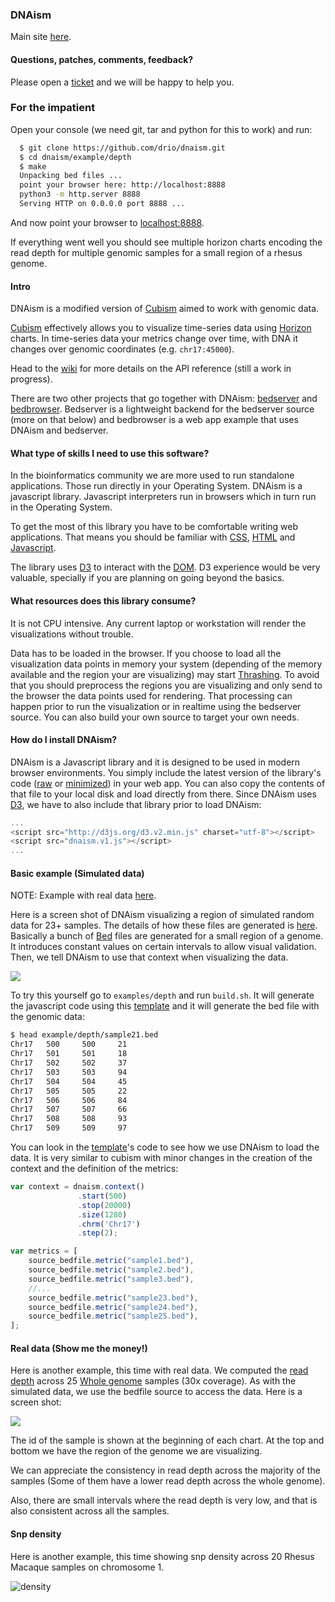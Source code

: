 ### DNAism

Main site [here](http://drio.github.io/dnaism/).

#### Questions, patches, comments, feedback?

Please open a [ticket](https://github.com/drio/dnaism/issues) and we will
be happy to help you.

### For the impatient

Open your console (we need git, tar and python for this to work) and run:

```sh
  $ git clone https://github.com/drio/dnaism.git
  $ cd dnaism/example/depth
  $ make
  Unpacking bed files ...
  point your browser here: http://localhost:8888
  python3 -m http.server 8888
  Serving HTTP on 0.0.0.0 port 8888 ...
```
  
And now point your browser to [localhost:8888](http://localhost:8888).

If everything went well you should see multiple horizon charts encoding the
read depth for multiple genomic samples for a small region of a rhesus genome.

#### Intro

DNAism is a modified version of [Cubism](http://square.github.io/cubism/) aimed
to work with genomic data.

[Cubism](http://square.github.io/cubism/) effectively allows you to visualize
time-series data using [Horizon](http://bl.ocks.org/mbostock/1483226) charts.
In time-series data your metrics change over time, with DNA it changes
over genomic coordinates (e.g. `chr17:45000`).

Head to the [wiki](https://github.com/drio/dnaism/wiki) for more details on the API reference (still
a work in progress).

There are two other projects that go together with DNAism: [bedserver](https://github.com/drio/bedserver) and
[bedbrowser](https://github.com/drio/bedbrowser). Bedserver is a lightweight backend for the
bedserver source (more on that below) and bedbrowser is a web app example that uses DNAism and bedserver.

#### What type of skills I need to use this software?

In the bioinformatics community we are more used to run standalone applications.
Those run directly in your Operating System. DNAism is a javascript library.
Javascript interpreters run in browsers which in turn run in the Operating System.

To get the most of this library you have to be comfortable writing web applications.
That means you should be familiar with [CSS](https://developer.mozilla.org/en-US/docs/Web/CSS),
[HTML](https://developer.mozilla.org/en-US/docs/Web/HTML) and
[Javascript](https://developer.mozilla.org/en-US/docs/Web/JavaScript).

The library uses [D3](http://d3js.org/) to interact with the
[DOM](https://developer.mozilla.org/en-US/docs/Web/API/Document_Object_Model).
D3 experience would be very valuable, specially if you are planning on
going beyond the basics.

#### What resources does this library consume?

It is not CPU intensive. Any current laptop or workstation will render the
visualizations without trouble.

Data has to be loaded in the browser. If you choose to load all the visualization
data points in memory your system (depending of the memory available and the
region your are visualizing)
may start [Thrashing](http://en.wikipedia.org/wiki/Thrashing_(computer_science)).
To avoid that you should preprocess the regions you are visualizing and only
send to the browser the data points used for rendering. That processing can
happen prior to run the visualization or in realtime using the bedserver source.
You can also build your own source to target your own needs.



#### How do I install DNAism?

DNAism is a Javascript library and it is designed to be used in modern browser environments.
You simply include the latest version of the library's code ([raw](https://raw.githubusercontent.com/drio/dnaism/master/dnaism.v1.js)
 or [minimized](https://raw.githubusercontent.com/drio/dnaism/master/dnaism.v1.min.js)) in your
web app. You can also copy the contents of that file to your local disk and load directly
from there. Since DNAism uses [D3](http://d3js.org/), we have to also include that library prior
to load DNAism:

```js
...
<script src="http://d3js.org/d3.v2.min.js" charset="utf-8"></script>
<script src="dnaism.v1.js"></script>
...
```


#### Basic example (Simulated data)

NOTE: Example with real data [here](https://github.com/drio/dnaism#real-data-show-me-the-money).

Here is a screen shot of DNAism visualizing a region of simulated random data
for 23+ samples.  The details of how these files are generated is
[here](https://github.com/drio/dnaism/blob/master/example/simulated/build.sh).
Basically a bunch of [Bed](https://genome.ucsc.edu/FAQ/FAQformat.html#format1)
files are generated for a small region of a genome. It introduces constant
values on certain intervals to allow visual validation. Then, we tell DNAism to
use that context when visualizing the data.

![](http://f.cl.ly/items/382L0O252a3j2w2w2F1b/Screen%20Shot%202014-01-16%20at%2010.43.42%20AM.png)

To try this yourself go to `examples/depth` and run `build.sh`. It will
generate the javascript code using this
[template](https://github.com/drio/dnaism/blob/master/example/depth/index.template.html)
and it will generate the bed file with the genomic data:

```sh
$ head example/depth/sample21.bed
Chr17   500     500     21
Chr17   501     501     18
Chr17   502     502     37
Chr17   503     503     94
Chr17   504     504     45
Chr17   505     505     22
Chr17   506     506     84
Chr17   507     507     66
Chr17   508     508     93
Chr17   509     509     97
```

You can look in the
[template](https://github.com/drio/dnaism/blob/master/example/depth/index.template.html)'s
code to see how we use DNAism to load the data. It is very similar to cubism
with minor changes in the creation of the context and the definition of the
metrics:

```js
var context = dnaism.context()
               .start(500)
               .stop(20000)
               .size(1280)
               .chrm('Chr17')
               .step(2);
```

```js
var metrics = [
    source_bedfile.metric("sample1.bed"),
    source_bedfile.metric("sample2.bed"),
    source_bedfile.metric("sample3.bed"),
    //...
    source_bedfile.metric("sample23.bed"),
    source_bedfile.metric("sample24.bed"),
    source_bedfile.metric("sample25.bed"),
];
```


#### Real data (Show me the money!)

Here is another example, this time with real data. We computed the
[read depth](http://en.wikipedia.org/wiki/Deep_sequencing) across
25 [Whole genome](http://en.wikipedia.org/wiki/Whole_genome_sequencing) samples
(30x coverage). As with the simulated data, we use the bedfile source to access
the data. Here is a screen shot:

![](http://f.cl.ly/items/2q0c0b1q2S1p1M1w2l2a/foo.png)

The id of the sample is shown at the beginning of each chart. At the top and
bottom we have the region of the genome we are visualizing.

We can appreciate the consistency in read depth across the majority of the samples
(Some of them have a lower read depth across the whole genome).

Also, there are small intervals where the read depth is very low, and that is
also consistent across all the samples.

#### Snp density

Here is another example, this time showing snp density
across 20 Rhesus Macaque samples on chromosome 1.

![density](http://f.cl.ly/items/0o321p3L0r1r3G0S0w38/Screen%20Shot%202014-03-04%20at%2012.59.18%20PM.png)

